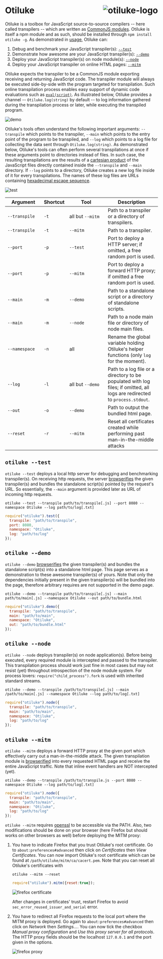 # Otiluke <img src="img/otiluke.png" align="right" alt="otiluke-logo" title="Resilient Sphere of Otiluke">

Otiluke is a toolbox for JavaScript source-to-source compilers -- here called transpilers -- which are written as [CommonJS modules](http://www.commonjs.org/).
Otiluke is itself a npm module and as such, should be installed through `npm install otiluke -g`.
As demonstrated in [usage](./usage), Otiluke can:

1. Debug and benchmark your JavaScript transpiler(s): [`--test`](#otiluke---test)
2. Demonstrate how awesome are your JavaScript transpiler(s): [`--demo`](#otiluke---demo)
3. Deploy your JavaScript transpiler(s) on node module(s): [`--node`](#otiluke---node)
4. Deploy your JavaScript transpiler on online HTML pages: [`--mitm`](#otiluke---mitm)

Otiluke expects the transpiler to be a CommonJS module exporting receiving and returning JavaScript code.
The transpiler module will always be executed side-by-side with the program targeted for transpilation.
Such online transpilation process enables easy support of dynamic code evaluations such as [`eval(script)`](https://developer.mozilla.org/en-US/docs/Web/JavaScript/Reference/Global_Objects/eval).
As illustrated below, Otiluke provides a channel -- `Otiluke.log(string)` by default -- to log information gathered during the transpilation process or later, while executing the transpiled program.

<img src="img/demo.png" align="center" alt="demo" title="otiluke --demo"/>

Otiluke's tools often understand the following important arguments: `--transpile` which points to the transpiler, `--main` which points to the entry point of the program to be transpiled, and `--log` which points to a log file for collecting the data sent through `Otiluke.log(string)`.
As demonstrated below, Otiluke's tools can often perform several transpilations at once if these arguments point to directories instead of files.
In such case, the resulting transpilations are the results of a [cartesian product](https://en.wikipedia.org/wiki/Cartesian_product) of the JavaScript files directly contained inside the `--transpile` and `--main` directory.
If `--log` points to a directory, Otiluke creates a new log file inside of it for every transpilations.
The names of these log files are URLs containing [hexadecimal escape sequence](https://mathiasbynens.be/notes/javascript-escapes#hexadecimal).

<img src="img/test.png" align="center" alt="test" title="otiluke --test"/>

&nbsp;&nbsp;&nbsp;Argument&nbsp;&nbsp;&nbsp; | Shortcut | &nbsp;&nbsp;&nbsp;&nbsp;&nbsp;&nbsp;&nbsp;&nbsp;&nbsp;Tool&nbsp;&nbsp;&nbsp;&nbsp;&nbsp;&nbsp;&nbsp;&nbsp;&nbsp; | Description
--------------|----------|-------------------|-----------------------------------------------------------------------------------------------------------------------------------------------
`--transpile` | `-t`     | all but `--mitm`  | Path to a transpiler or a directory of transpilers.
`--transpile` | `-t`     | `--mitm`          | Path to a transpiler.
`--port`      | `-p`     | `--test`          | Port to deploy a HTTP server; if omitted, a free random port is used.
`--port`      | `-p`     | `--mitm`          | Port to deploy a forward HTTP proxy; if omitted a free random port is used. 
`--main`      | `-m`     | `--demo`          | Path to a standalone script or a directory of standalone scripts.
`--main`      | `-m`     | `--node`          | Path to a node main file or directory of node main files.
`--namespace` | `-n`     | all               | Rename the global variable holding Otiluke's helper functions (only `log` for the moment).
`--log`       | `-l`     | all but `--demo`  | Path to a log file or a directory to be populated with log files; if omitted, all logs are redirected to `process.stdout`.
`--out`       | `-o`     | `--demo`          | Path to output the bundled html page.
`--reset`     | `-r`     | `--mitm`          | Reset all certificates created while performing past man-in-the-middle attacks 

## `otiluke --test`

`otiluke --test` deploys a local http server for debugging and benchmarking transpiler(s). 
On receiving http requests, the server [browserifies](http://browserify.org/) the given transpiler(s) and bundles the standalone script(s) pointed by the request's URL.
So essentially, the `--main` argument is provided later as URL of incoming http requests.

```shell
otiluke --test --transpile path/to/transpile[.js] --port 8080 --namespace Otiluke --log path/to/log[.txt] 
```
```javascript
require("otiluke").test({
  transpile: "path/to/transpile",
  port: 8080,
  namespace: "Otiluke",
  log: "path/to/log"
});
```

## `otiluke --demo`

`otiluke --demo` [browserifies](http://browserify.org/) the given transpiler(s) and bundles the standalone script(s) into a standalone html page.
This page serves as a demonstration to these awesome transpiler(s) of yours.
Note that only the dependencies initially present in the given transpiler(s) will be bundled into the page, therefore arbitrary requires are not supported in the demo page.

```shell
otiluke --demo --transpile path/to/transpile[.js] --main path/to/main[.js] --namespace Otiluke --out path/to/bundle.html
```
```javascript
require("otiluke").demo({
  transpile: "path/to/transpile",
  main: "path/to/main",
  namespace: "Otiluke",
  out: "path/to/bundle.html"
});
```

## `otiluke --node`

`otiluke --node` deploys transpiler(s) on node application(s).
Before being executed, every required module is intercepted and passed to the transpiler.
This transpilation process should work just fine in most cases but may not resist (yet) throughout introspection of the node module system.
For process lovers: `require("child_process").fork` is used with inherited standard streams.

```shell
otiluke --demo --transpile /path/to/transpile[.js] --main /path/to/main[.js] --namespace Otiluke --log path/to/log[.txt]
```
```javascript
require("otiluke").node({
  transpile: "path/to/transpile",
  main: "path/to/main",
  namespace: "Otiluke",
  log: "path/to/log"
});
```

## `otiluke --mitm`

`otiluke --mitm` deploys a forward HTTP proxy at the given port which effectively carry out a man-in-the-middle attack.
The given transpilation module is [browserified](http://browserify.org/) into every requested HTML page and receive the entire JavaScript traffic.
Note that inline event handlers are NOT intercepted (yet).

```shell
otiluke --demo --transpile /path/to/transpile.js --port 8080 --namespace Otiluke --log path/to/log[.txt]
```
```javascript
require("otiluke").node({
  transpile: "path/to/transpile",
  main: "path/to/main",
  namespace: "Otiluke",
  log: "path/to/log"
});
```

`otiluke --mitm` requires [openssl](https://www.openssl.org/) to be accessible via the PATH.
Also, two modifications should be done on your browser (here Firefox but should works on other browsers as well) before deploying the MITM proxy:

1. You have to indicate Firefox that you trust Otiluke's root certificate.
   Go to `about:preferences#advanced` then click on *Certificates* then *View Certificates*.
   You can now import Otiluke's root certificate which can be found at `/path/otiluke/mitm/ca/cacert.pem`.
   Note that you can reset all Otiluke's certificates with

    ```shell
    otiluke --mitm --reset
    ```
    ```javascript
    require("otiluke").mitm({reset:true});
    ```

    <img src="img/firefox-cert.png" align="center" alt="firefox certificate" title="Firefox's certificate"/>

   After changes in certificates' trust, restart Firefox to avoid `sec_error_reused_issuer_and_serial` error.

2. You have to redirect all Firefox requests to the local port where the MITM proxy is deployed.
   Go again to `about:preferences#advanced` then click on *Network* then *Settings...*.
   You can now tick the checkbox *Manual proxy configuration* and *Use this proxy server for all protocols*.
   The HTTP proxy fields should be the localhost `127.0.0.1` and the port given in the options.

   <img src="img/firefox-proxy.png" align="center" alt="firefox proxy" title="Firefox's proxy settings"/>
